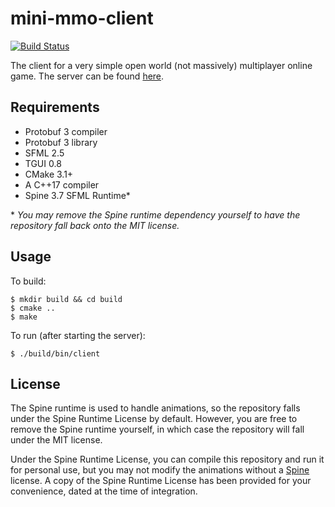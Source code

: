 # mini-mmo-client
[![Build Status](https://travis-ci.com/jenningsm42/mini-mmo-client.svg?branch=master)](https://travis-ci.com/jenningsm42/mini-mmo-client)

The client for a very simple open world (not massively) multiplayer online game. The server can be found [here](https://github.com/jenningsm42/mini-mmo-server).

## Requirements
* Protobuf 3 compiler
* Protobuf 3 library
* SFML 2.5
* TGUI 0.8
* CMake 3.1+
* A C++17 compiler
* Spine 3.7 SFML Runtime\*

\* *You may remove the Spine runtime dependency yourself to have the repository fall back onto the MIT license.*

## Usage
To build:

```
$ mkdir build && cd build
$ cmake ..
$ make
```

To run (after starting the server):

```
$ ./build/bin/client
```

## License
The Spine runtime is used to handle animations, so the repository falls under the Spine Runtime License by default. However, you are free to remove the Spine runtime yourself, in which case the repository will fall under the MIT license.

Under the Spine Runtime License, you can compile this repository and run it for personal use, but you may not modify the animations without a [Spine](http://esotericsoftware.com/) license. A copy of the Spine Runtime License has been provided for your convenience, dated at the time of integration.
